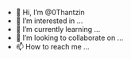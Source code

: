 - 👋 Hi, I’m @0Thantzin
- 👀 I’m interested in ...
- 🌱 I’m currently learning ...
- 💞️ I’m looking to collaborate on ...
- 📫 How to reach me ...

<!---
0Thantzin/0Thantzin is a ✨ special ✨ repository because its `README.md` (this file) appears on your GitHub profile.
You can click the Preview link to take a look at your changes.
--->
